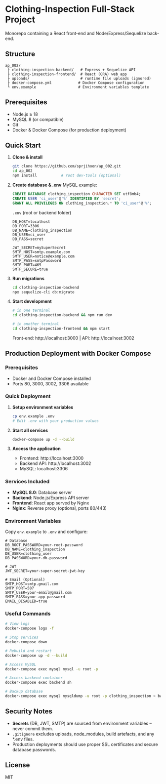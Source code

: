 # Clothing-Inspection Full-Stack Project

Monorepo containing a React front-end and Node/Express/Sequelize back-end.

## Structure

```
ap_002/
 ├ clothing-inspection-backend/   # Express + Sequelize API
 ├ clothing-inspection-frontend/  # React (CRA) web app
 ├ uploads/                       # runtime file uploads (ignored)
 ├ docker-compose.yml            # Docker Compose configuration
 └ env.example                   # Environment variables template
```

## Prerequisites

* Node.js ≥ 18
* MySQL 8 (or compatible)
* Git
* Docker & Docker Compose (for production deployment)

## Quick Start

1. **Clone & install**
   ```bash
   git clone https://github.com/sprjihoon/ap_002.git
   cd ap_002
   npm install           # root dev-tools (optional)
   ```

2. **Create database & .env**
   MySQL example:
   ```sql
   CREATE DATABASE clothing_inspection CHARACTER SET utf8mb4;
   CREATE USER 'ci_user'@'%' IDENTIFIED BY 'secret';
   GRANT ALL PRIVILEGES ON clothing_inspection.* TO 'ci_user'@'%';
   ```
   `.env` (root or backend folder)
   ```env
   DB_HOST=localhost
   DB_PORT=3306
   DB_NAME=clothing_inspection
   DB_USER=ci_user
   DB_PASS=secret

   JWT_SECRET=mySuperSecret
   SMTP_HOST=smtp.example.com
   SMTP_USER=notice@example.com
   SMTP_PASS=smtpPassword
   SMTP_PORT=465
   SMTP_SECURE=true
   ```

3. **Run migrations**
   ```bash
   cd clothing-inspection-backend
   npx sequelize-cli db:migrate
   ```

4. **Start development**
   ```bash
   # in one terminal
   cd clothing-inspection-backend && npm run dev

   # in another terminal
   cd clothing-inspection-frontend && npm start
   ```
   Front-end: http://localhost:3000  |  API: http://localhost:3002

## Production Deployment with Docker Compose

### Prerequisites
- Docker and Docker Compose installed
- Ports 80, 3000, 3002, 3306 available

### Quick Deployment

1. **Setup environment variables**
   ```bash
   cp env.example .env
   # Edit .env with your production values
   ```

2. **Start all services**
   ```bash
   docker-compose up -d --build
   ```

3. **Access the application**
   - Frontend: http://localhost:3000
   - Backend API: http://localhost:3002
   - MySQL: localhost:3306

### Services Included
- **MySQL 8.0**: Database server
- **Backend**: Node.js/Express API server
- **Frontend**: React app served by Nginx
- **Nginx**: Reverse proxy (optional, ports 80/443)

### Environment Variables
Copy `env.example` to `.env` and configure:
```env
# Database
DB_ROOT_PASSWORD=your-root-password
DB_NAME=clothing_inspection
DB_USER=clothing_user
DB_PASSWORD=your-db-password

# JWT
JWT_SECRET=your-super-secret-jwt-key

# Email (Optional)
SMTP_HOST=smtp.gmail.com
SMTP_PORT=587
SMTP_USER=your-email@gmail.com
SMTP_PASS=your-app-password
EMAIL_DISABLED=true
```

### Useful Commands
```bash
# View logs
docker-compose logs -f

# Stop services
docker-compose down

# Rebuild and restart
docker-compose up -d --build

# Access MySQL
docker-compose exec mysql mysql -u root -p

# Access backend container
docker-compose exec backend sh

# Backup database
docker-compose exec mysql mysqldump -u root -p clothing_inspection > backup.sql
```

## Security Notes
* **Secrets** (DB, JWT, SMTP) are sourced from environment variables – never commit them.
* `.gitignore` excludes uploads, node_modules, build artefacts, and any *.env files.
* Production deployments should use proper SSL certificates and secure database passwords.

## License
MIT 